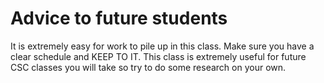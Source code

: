 # Advice to future students

It is extremely easy for work to pile up in this class. Make sure you have a clear schedule and KEEP TO IT. This class is extremely useful for future CSC classes you will take so try to do some research on your own.
